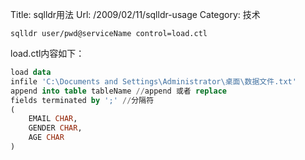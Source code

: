 Title: sqlldr用法
Url: /2009/02/11/sqlldr-usage
Category: 技术

`sqlldr user/pwd@serviceName control=load.ctl`

load.ctl内容如下：
```sql
load data
infile 'C:\Documents and Settings\Administrator\桌面\数据文件.txt'
append into table tableName //append 或者 replace
fields terminated by ';' //分隔符
(
	EMAIL CHAR,
	GENDER CHAR,
	AGE CHAR
)
```